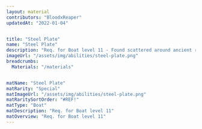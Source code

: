 ```yaml
---
layout: material
contributors: "BloodxReaper"
updatedAt: "2022-01-04"


title: "Steel Plate"
name: "Steel Plate"
description: "Req. for Boat level 11 - Found scattered around ancient ruins throughout Botworld"
imageUrl: "/assets/img/abilities/steel-plate.png"
breadcrumbs:
  Materials: "/materials"


matName: "Steel Plate"
matRarity: "Special"
matImageUrl: "/assets/img/abilities/steel-plate.png"
matRaritySortOrder: "#REF!"
matType: "Boat"
matDescription: "Req. for Boat level 11"
matOverview: "Req. for Boat level 11"
---
```



